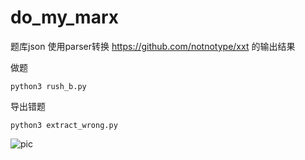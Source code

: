 # do_my_marx

题库json 使用parser转换 https://github.com/notnotype/xxt  的输出结果

做题
```
python3 rush_b.py
```

导出错题
```
python3 extract_wrong.py
```

![pic](https://raw.githubusercontent.com/Ylarod/do_my_marx/main/assets/pic.png)
